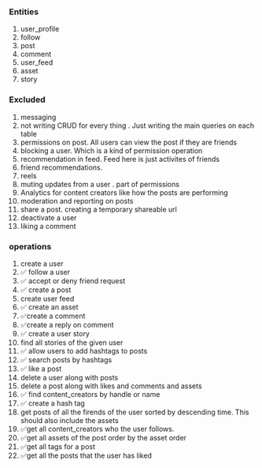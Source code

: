 ### Entities

1. user_profile
2. follow
3. post
4. comment
5. user_feed
6. asset
7. story

### Excluded

1. messaging
2. not writing CRUD for every thing . Just writing the main queries on each table
3. permissions on post. All users can view the post if they are friends
4. blocking a user. Which is a kind of permission operation
5. recommendation in feed. Feed here is just activites of friends
6. friend recommendations.
7. reels
8. muting updates from a user . part of permissions
9. Analytics for content creators like how the posts are performing
10. moderation and reporting on posts
11. share a post. creating a temporary shareable url
12. deactivate a user
13. liking a comment

### operations

1. create a user
2. ✅ follow a user
3. ✅ accept or deny friend request
4. ✅ create a post
5. create user feed
6. ✅ create an asset
7. ✅create a comment
8. ✅create a reply on comment
9. ✅ create a user story
10. find all stories of the given user
11. ✅ allow users to add hashtags to posts
12. ✅ search posts by hashtags
13. ✅ like a post
14. delete a user along with posts
15. delete a post along with likes and comments and assets
16. ✅ find content_creators by handle or name
17. ✅ create a hash tag
18. get posts of all the firends of the user sorted by descending time. This should also include the assets
19. ✅get all content_creators who the user follows.
20. ✅get all assets of the post order by the asset order
21. ✅get all tags for a post
22. ✅get all the posts that the user has liked
